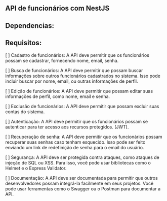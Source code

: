 ## API de funcionários com NestJS

## Dependencias:



## Requisitos:

[  ]
Cadastro de funcionários: A API deve permitir que os funcionários possam se cadastrar, fornecendo nome, email, senha.

[  ]
Busca de funcionários: A API deve permitir que possam buscar informações sobre outros funcionários cadastrados no sistema. Isso pode incluir buscar por nome, email, ou outras informações de perfil.

[  ]
Edição de funcionários: A API deve permitir que possam editar suas informações de perfil, como nome, email e senha.

[  ]
Exclusão de funcionários: A API deve permitir que possam excluir suas contas do sistema.

[  ]
Autenticação: A API deve permitir que os funcionários possam se autenticar para ter acesso aos recursos protegidos. (JWT).

[  ]
Recuperação de senha: A API deve permitir que os funcionários possam recuperar suas senhas caso tenham esquecido. Isso pode ser feito enviando um link de redefinição de senha para o email do usuário.

[  ]
Segurança: A API deve ser protegida contra ataques, como ataques de injeção de SQL ou XSS. Para isso, você pode usar bibliotecas como o Helmet e o Express Validator.

[  ]
Documentação: A API deve ser documentada para permitir que outros desenvolvedores possam integrá-la facilmente em seus projetos. Você pode usar ferramentas como o Swagger ou o Postman para documentar a API.
